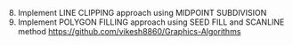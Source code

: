 8. Implement LINE CLIPPING approach using MIDPOINT SUBDIVISION
12. Implement POLYGON FILLING approach using SEED FILL and SCANLINE method
https://github.com/vikesh8860/Graphics-Algorithms